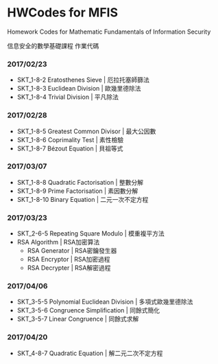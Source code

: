 # HWCodes for MFIS

Homework Codes for Mathematic Fundamentals of Information Security

信息安全的數學基礎課程 作業代碼

### 2017/02/23

* SKT_1-8-2   Eratosthenes Sieve | 厄拉托塞師篩法
* SKT_1-8-3   Euclidean Division | 歐幾里德除法
* SKT_1-8-4   Trivial Division | 平凡除法


### 2017/02/28

* SKT_1-8-5   Greatest Common Divisor | 最大公因數
* SKT_1-8-6   Coprimality Test | 素性檢驗
* SKT_1-8-7   Bézout Equation | 貝祖等式


### 2017/03/07

* SKT_1-8-8   Quadratic Factorisation | 整數分解
* SKT_1-8-9   Prime Factorisation | 素因數分解
* SKT_1-8-10  Binary Equation | 二元一次不定方程

### 2017/03/23

* SKT_2-6-5   Repeating Square Modulo | 模重複平方法
* RSA Algorithm | RSA加密算法
  * RSA Generator | RSA密鑰發生器
  * RSA Encryptor | RSA加密過程
  * RSA Decrypter | RSA解密過程


### 2017/04/06

* SKT_3-5-5   Polynomial Euclidean Division | 多項式歐幾里德除法
* SKT_3-5-6  Congruence Simplification | 同餘式簡化
* SKT_3-5-7  Linear Congruence | 同餘式求解

### 2017/04/20

* SKT_4-8-7  Quadratic Equation | 解二元二次不定方程